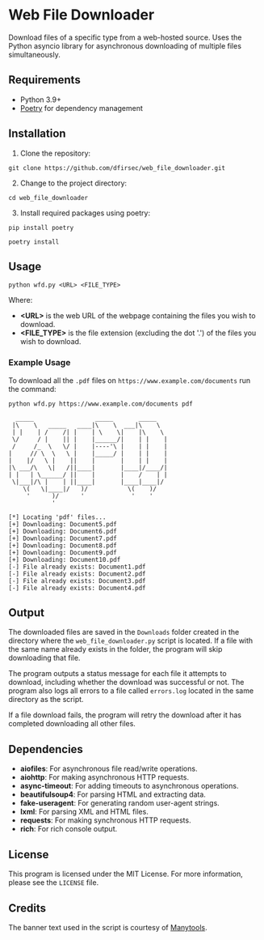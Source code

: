 # Web File Downloader

Download files of a specific type from a web-hosted source. Uses the Python asyncio library for asynchronous downloading of multiple files simultaneously.

## Requirements

- Python 3.9+
- [Poetry](https://python-poetry.org/) for dependency management

## Installation

1. Clone the repository:

```text
git clone https://github.com/dfirsec/web_file_downloader.git
```

2. Change to the project directory:

```text
cd web_file_downloader
```

3. Install required packages using poetry:

```text
pip install poetry

poetry install
```

## Usage

`python wfd.py <URL> <FILE_TYPE>`

Where:

- **\<URL\>** is the web URL of the webpage containing the files you wish to download.
- **\<FILE_TYPE\>** is the file extension (excluding the dot '.') of the files you wish to download.

### Example Usage

To download all the `.pdf` files on `https://www.example.com/documents` run the command:

```text
python wfd.py https://www.example.com/documents pdf

  _____                 _____       _____
 |\    \   _____   ____|\    \  ___|\    \
 | |    | /    /| |    | \    \|    |\    \
 \/     / |    || |    |______/|    | |    |
 /     /_  \   \/ |    |----'\ |    | |    |
|     // \  \   \ |    |_____/ |    | |    |
|    |/   \ |    ||    |       |    | |    |
|\ ___/\   \|   /||____|       |____|/____/|
| |   | \______/ ||    |       |    /    | |
 \|___|/\ |    | ||____|       |____|____|/
    \(   \|____|/   )/           \(    )/
     '      )/      '             '    '
            '

[*] Locating 'pdf' files...
[+] Downloading: Document5.pdf
[+] Downloading: Document6.pdf
[+] Downloading: Document7.pdf
[+] Downloading: Document8.pdf
[+] Downloading: Document9.pdf
[+] Downloading: Document10.pdf
[-] File already exists: Document1.pdf
[-] File already exists: Document2.pdf
[-] File already exists: Document3.pdf
[-] File already exists: Document4.pdf
```

## Output

The downloaded files are saved in the `Downloads` folder created in the directory where the `web_file_downloader.py` script is located. If a file with the same name already exists in the folder, the program will skip downloading that file.

The program outputs a status message for each file it attempts to download, including whether the download was successful or not. The program also logs all errors to a file called `errors.log` located in the same directory as the script.

If a file download fails, the program will retry the download after it has completed downloading all other files.

## Dependencies

- **aiofiles**: For asynchronous file read/write operations.
- **aiohttp**: For making asynchronous HTTP requests.
- **async-timeout**: For adding timeouts to asynchronous operations.
- **beautifulsoup4**: For parsing HTML and extracting data.
- **fake-useragent**: For generating random user-agent strings.
- **lxml**: For parsing XML and HTML files.
- **requests**: For making synchronous HTTP requests.
- **rich**: For rich console output.

## License

This program is licensed under the MIT License. For more information, please see the `LICENSE` file.

## Credits

The banner text used in the script is courtesy of [Manytools](https://manytools.org/hacker-tools/ascii-banner/).
